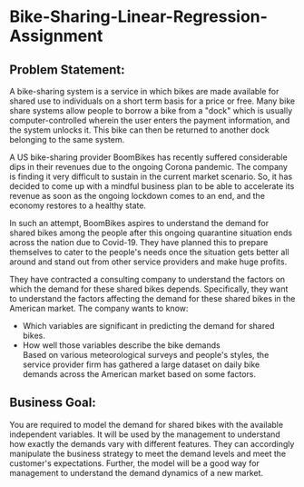# Bike-Sharing-Linear-Regression-Assignment

## Problem Statement: <br>
  A bike-sharing system is a service in which bikes are made available for shared use to individuals on a short term basis for a price or free. Many bike share systems allow people to borrow a bike from a "dock" which is usually computer-controlled wherein the user enters the payment information, and the system unlocks it. This bike can then be returned to another dock belonging to the same system. <br>

  A US bike-sharing provider BoomBikes has recently suffered considerable dips in their revenues due to the ongoing Corona pandemic. The company is finding it very difficult to sustain in the current market scenario. So, it has decided to come up with a mindful business plan to be able to accelerate its revenue as soon as the ongoing lockdown comes to an end, and the economy restores to a healthy state. <br>

  In such an attempt, BoomBikes aspires to understand the demand for shared bikes among the people after this ongoing quarantine situation ends across the nation due to Covid-19. They have planned this to prepare themselves to cater to the people's needs once the situation gets better all around and stand out from other service providers and make huge profits. <br>

  They have contracted a consulting company to understand the factors on which the demand for these shared bikes depends. Specifically, they want to understand the factors affecting the demand for these shared bikes in the American market. The company wants to know:
* Which variables are significant in predicting the demand for shared bikes.
* How well those variables describe the bike demands <br>
Based on various meteorological surveys and people's styles, the service provider firm has gathered a large dataset on daily bike demands across the American market based on some factors. 

## Business Goal:
  You are required to model the demand for shared bikes with the available independent variables. It will be used by the management to understand how exactly the demands vary with different features. They can accordingly manipulate the business strategy to meet the demand levels and meet the customer's expectations. Further, the model will be a good way for management to understand the demand dynamics of a new market. 
